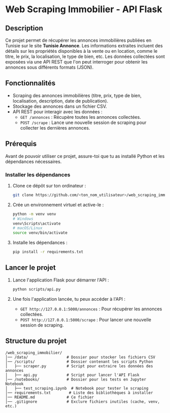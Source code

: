 # Web Scraping Immobilier - API Flask

## Description
Ce projet permet de récupérer les annonces immobilières publiées en Tunisie sur le site **Tunisie Annonce**. Les informations extraites incluent des détails sur les propriétés disponibles à la vente ou en location, comme le titre, le prix, la localisation, le type de bien, etc. Les données collectées sont exposées via une API REST que l'on peut interroger pour obtenir les annonces sous différents formats (JSON).

## Fonctionnalités
- Scraping des annonces immobilières (titre, prix, type de bien, localisation, description, date de publication).
- Stockage des annonces dans un fichier CSV.
- API REST pour interagir avec les données :
  - `GET /annonces` : Récupère toutes les annonces collectées.
  - `POST /scrape` : Lance une nouvelle session de scraping pour collecter les dernières annonces.

## Prérequis
Avant de pouvoir utiliser ce projet, assure-toi que tu as installé Python et les dépendances nécessaires.

### Installer les dépendances
1. Clone ce dépôt sur ton ordinateur :
   ```bash
   git clone https://github.com/<ton_nom_utilisateur>/web_scraping_immobilier.git
   ```
2. Crée un environnement virtuel et active-le :
   ```bash
   python -m venv venv
   # Windows
   venv\Scripts\activate
   # macOS/Linux
   source venv/bin/activate
   ```
3. Installe les dépendances :
   ```bash
   pip install -r requirements.txt
   ```

## Lancer le projet
1. Lance l'application Flask pour démarrer l'API :
   ```bash
   python scripts/api.py
   ```

2. Une fois l'application lancée, tu peux accéder à l'API :
   - `GET http://127.0.0.1:5000/annonces` : Pour récupérer les annonces collectées.
   - `POST http://127.0.0.1:5000/scrape` : Pour lancer une nouvelle session de scraping.

## Structure du projet
```
/web_scraping_immobilier/
│── /data/                 # Dossier pour stocker les fichiers CSV
│── /scripts/              # Dossier contenant les scripts Python
│   ├── scraper.py         # Script pour extraire les données des annonces
│   ├── api.py             # Script pour lancer l'API Flask
│── /notebooks/            # Dossier pour les tests en Jupyter Notebook
│   ├── test_scraping.ipynb  # Notebook pour tester le scraping
│── requirements.txt        # Liste des bibliothèques à installer
│── README.md              # Ce fichier
│── .gitignore             # Exclure fichiers inutiles (cache, venv, etc.)
```